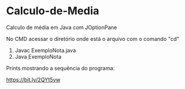 # Calculo-de-Media
Calculo de média em Java com JOptionPane


No CMD acessar o diretório onde está o arquivo com o comando "cd"

1. Javac ExemploNota.java
2. Java ExemploNota

Prints mostrando a sequência do programa: 

https://bit.ly/2QYt5yw


